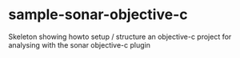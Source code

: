sample-sonar-objective-c
========================

Skeleton showing howto setup / structure an objective-c project for analysing with the sonar objective-c plugin